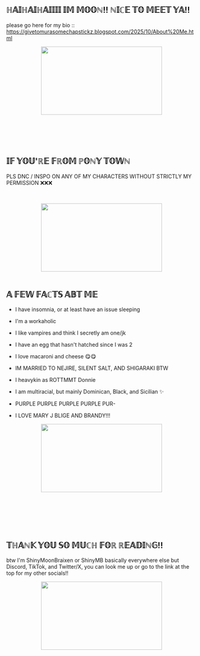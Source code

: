 ## ℍ𝔸𝕀ℍ𝔸𝕀ℍ𝔸𝕀𝕀𝕀𝕀 𝕀𝕄 𝕄𝕆𝕆ℕ!! ℕ𝕀ℂ𝔼 𝕋𝕆 𝕄𝔼𝔼𝕋 𝕐𝔸!!
please go here for my bio :: https://givetomurasomechapstickz.blogspot.com/2025/10/About%20Me.html

<div class="separator" style="clear: both; text-align: center;"><a href="https://blogger.googleusercontent.com/img/b/R29vZ2xl/AVvXsEg0ecbuK229Egayb1islZMuGlcp8CLzzg7nBg6MjbVLSvy2C6sQI_dL5YAZf2yM2BkUy5p-M6eOFSIOXowLqZa-0U0pSpmxnCGYFXvCdSMt_AMLl3Yh6H2GlozYoEbkod7dUCFDBOip4pn1boCeu4IHX8oKzv4pNlF4Znkrj-vJt9JrrBSlVuQMDlaPXuU/s498/1000000042.gif" imageanchor="1" style="margin-left: 1em; margin-right: 1em;"><img border="0" data-original-height="280" data-original-width="498" height="180" src="https://blogger.googleusercontent.com/img/b/R29vZ2xl/AVvXsEg0ecbuK229Egayb1islZMuGlcp8CLzzg7nBg6MjbVLSvy2C6sQI_dL5YAZf2yM2BkUy5p-M6eOFSIOXowLqZa-0U0pSpmxnCGYFXvCdSMt_AMLl3Yh6H2GlozYoEbkod7dUCFDBOip4pn1boCeu4IHX8oKzv4pNlF4Znkrj-vJt9JrrBSlVuQMDlaPXuU/s320/1000000042.gif" width="320" /></a></div><br /><p><br /></p><br />

## 𝕀𝔽 𝕐𝕆𝕌'ℝ𝔼 𝔽ℝ𝕆𝕄 ℙ𝕆ℕ𝕐 𝕋𝕆𝕎ℕ
PLS DNC / INSPO ON ANY OF MY CHARACTERS WITHOUT STRICTLY MY PERMISSION ❌❌❌

<p>&nbsp;</p><div class="separator" style="clear: both; text-align: center;"><a href="https://blogger.googleusercontent.com/img/b/R29vZ2xl/AVvXsEgdOrZgXrQM_CrUETk4IMstN0QQlOhfV5-ruzm3wvgkTOCu8py7_nUqTB122Nm3GsixEgI6rdoiLmKNXkgger0962kBdPYxbv1Rhh7bfIWtaoz937XyHVKn950PY2zEZXePy___NULHp7sA1Ku4ZV7Vmmrd5U0lNeH7G-_9LreFBB46W3HVd5Hxvju2_04/s455/1000000030.gif" imageanchor="1" style="margin-left: 1em; margin-right: 1em;"><img border="0" data-original-height="256" data-original-width="455" height="180" src="https://blogger.googleusercontent.com/img/b/R29vZ2xl/AVvXsEgdOrZgXrQM_CrUETk4IMstN0QQlOhfV5-ruzm3wvgkTOCu8py7_nUqTB122Nm3GsixEgI6rdoiLmKNXkgger0962kBdPYxbv1Rhh7bfIWtaoz937XyHVKn950PY2zEZXePy___NULHp7sA1Ku4ZV7Vmmrd5U0lNeH7G-_9LreFBB46W3HVd5Hxvju2_04/s320/1000000030.gif" width="320" /></a></div><br />

## 𝔸 𝔽𝔼𝕎 𝔽𝔸ℂ𝕋𝕊 𝔸𝔹𝕋 𝕄𝔼

- I have insomnia, or at least have an issue sleeping

- I'm a workaholic

- I like vampires and think I secretly am one/jk

- I have an egg that hasn't hatched since I was 2

- I love macaroni and cheese 😋😋

- IM MARRIED TO NEJIRE, SILENT SALT, AND SHIGARAKI BTW

- I heavykin as ROTTMMT Donnie

- I am multiracial, but mainly Dominican, Black, and Sicilian ✨

- PURPLE PURPLE PURPLE PURPLE PUR-

- I LOVE MARY J BLIGE AND BRANDY!!!

<div class="separator" style="clear: both; text-align: center;"><a href="https://blogger.googleusercontent.com/img/b/R29vZ2xl/AVvXsEge7jOnLFwQqEDL_2Uc7n-HE88QrWmY0TwyJ0KDEYQDQTxrU0djPF_6eVJ9-QhYdEDGumgPXPLghaIQcO3ucNDHNsG9rdkgwpS7veEpEyokzGC7lZHqaY0QmAylWEC-CRn0yPxKSnNpbS1TNZOFpzoL-c-aJI41wPobXAhH1nlQ1A7_fh6TA76KcCHBbCE/s600/1000000045.gif" style="margin-left: 1em; margin-right: 1em;"><img border="0" data-original-height="338" data-original-width="600" height="180" src="https://blogger.googleusercontent.com/img/b/R29vZ2xl/AVvXsEge7jOnLFwQqEDL_2Uc7n-HE88QrWmY0TwyJ0KDEYQDQTxrU0djPF_6eVJ9-QhYdEDGumgPXPLghaIQcO3ucNDHNsG9rdkgwpS7veEpEyokzGC7lZHqaY0QmAylWEC-CRn0yPxKSnNpbS1TNZOFpzoL-c-aJI41wPobXAhH1nlQ1A7_fh6TA76KcCHBbCE/s320/1000000045.gif" width="320" /></a></div><br /><div class="separator" style="clear: both; text-align: center;"><br /></div><p><br /></p><br />

## 𝕋ℍ𝔸ℕ𝕂 𝕐𝕆𝕌 𝕊𝕆 𝕄𝕌ℂℍ 𝔽𝕆ℝ ℝ𝔼𝔸𝔻𝕀ℕ𝔾!!

btw I'm ShinyMoonBraixen or ShinyMB basically everywhere else but Discord, TikTok, and Twitter/X, you can look me up or go to the link at the top for my other socials!!

<div class="separator" style="clear: both; text-align: center;"><a href="https://blogger.googleusercontent.com/img/b/R29vZ2xl/AVvXsEgXN5wdCndKPsONsnh2CiB5L6jrXCIp9APsdw8fxSyBk3DP0V8wHlHG3fHDmRxiFo6uv_e69otIn87AR18NZ3WS-BZU3OipHp07LAEY_KQDbK2c9EWxZrKQkJJ_P6Dpw6t1eE1BhBSd5rFDazjOV-sOFF1N0Fqbin741g-VvPsF43Ht7cLgdKVZ8R6dc9U/s50/1000000044.gif" imageanchor="1" style="margin-left: 1em; margin-right: 1em;"><img border="0" data-original-height="281" data-original-width="500" height="180" src="https://blogger.googleusercontent.com/img/b/R29vZ2xl/AVvXsEgXN5wdCndKPsONsnh2CiB5L6jrXCIp9APsdw8fxSyBk3DP0V8wHlHG3fHDmRxiFo6uv_e69otIn87AR18NZ3WS-BZU3OipHp07LAEY_KQDbK2c9EWxZrKQkJJ_P6Dpw6t1eE1BhBSd5rFDazjOV-sOFF1N0Fqbin741g-VvPsF43Ht7cLgdKVZ8R6dc9U/s320/1000000044.gif" width="320" /></a></div><br /><div class="separator" style="clear: both; text-align: center;"><br /></div><br /><div class="separator" style="clear: both; text-align: center;"><br /></div><p><br /></p><br />

<!--
**givetomurasomechapstick/givetomurasomechapstick** is a ✨ _special_ ✨ repository because its `README.md` (this file) appears on your GitHub profile.

Here are some ideas to get you started:

- 🔭 I’m currently working on ...
- 🌱 I’m currently learning ...
- 👯 I’m looking to collaborate on ...
- 🤔 I’m looking for help with ...
- 💬 Ask me about ...
- 📫 How to reach me: ...
- 😄 Pronouns: ...
- ⚡ Fun fact: ...
-->
